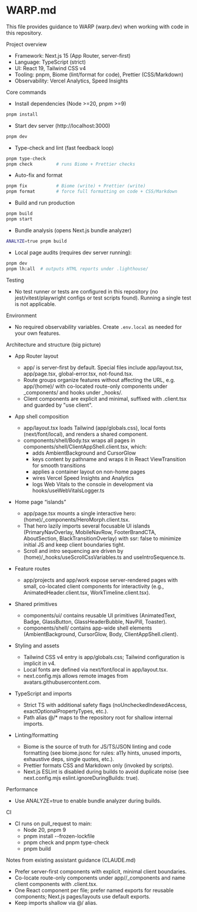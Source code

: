 # WARP.md

This file provides guidance to WARP (warp.dev) when working with code in this repository.

Project overview

- Framework: Next.js 15 (App Router, server-first)
- Language: TypeScript (strict)
- UI: React 19, Tailwind CSS v4
- Tooling: pnpm, Biome (lint/format for code), Prettier (CSS/Markdown)
- Observability: Vercel Analytics, Speed Insights

Core commands

- Install dependencies (Node >=20, pnpm >=9)

```bash path=null start=null
pnpm install
```

- Start dev server (http://localhost:3000)

```bash path=null start=null
pnpm dev
```

- Type-check and lint (fast feedback loop)

```bash path=null start=null
pnpm type-check
pnpm check         # runs Biome + Prettier checks
```

- Auto-fix and format

```bash path=null start=null
pnpm fix           # Biome (write) + Prettier (write)
pnpm format        # force full formatting on code + CSS/Markdown
```

- Build and run production

```bash path=null start=null
pnpm build
pnpm start
```

- Bundle analysis (opens Next.js bundle analyzer)

```bash path=null start=null
ANALYZE=true pnpm build
```

- Local page audits (requires dev server running):

```bash path=null start=null
pnpm dev
pnpm lh:all  # outputs HTML reports under .lighthouse/
```

Testing

- No test runner or tests are configured in this repository (no jest/vitest/playwright configs or test scripts found). Running a single test is not applicable.

Environment

- No required observability variables. Create `.env.local` as needed for your own features.

Architecture and structure (big picture)

- App Router layout
  - app/ is server-first by default. Special files include app/layout.tsx, app/page.tsx, global-error.tsx, not-found.tsx.
  - Route groups organize features without affecting the URL, e.g. app/(home)/ with co-located route-only components under \_components/ and hooks under \_hooks/.
  - Client components are explicit and minimal, suffixed with .client.tsx and guarded by "use client".

- App shell composition
  - app/layout.tsx loads Tailwind (app/globals.css), local fonts (next/font/local), and renders a shared <Body/> component.
  - components/shell/Body.tsx wraps all pages in components/shell/ClientAppShell.client.tsx, which:
    - adds AmbientBackground and CursorGlow
    - keys content by pathname and wraps it in React ViewTransition for smooth transitions
    - applies a container layout on non-home pages
    - wires Vercel Speed Insights and Analytics
    - logs Web Vitals to the console in development via hooks/useWebVitalsLogger.ts

- Home page “islands”
  - app/page.tsx mounts a single interactive hero: (home)/\_components/HeroMorph.client.tsx.
  - That hero lazily imports several focusable UI islands (PrimaryNavOverlay, MobileNavRow, FooterBrandCTA, AboutSection, BlackTransitionOverlay) with ssr: false to minimize initial JS and keep client boundaries tight.
  - Scroll and intro sequencing are driven by (home)/\_hooks/useScrollCssVariables.ts and useIntroSequence.ts.

- Feature routes
  - app/projects and app/work expose server-rendered pages with small, co-located client components for interactivity (e.g., AnimatedHeader.client.tsx, WorkTimeline.client.tsx).

- Shared primitives
  - components/ui/ contains reusable UI primitives (AnimatedText, Badge, GlassButton, GlassHeaderBubble, NavPill, Toaster).
  - components/shell/ contains app-wide shell elements (AmbientBackground, CursorGlow, Body, ClientAppShell.client).

- Styling and assets
  - Tailwind CSS v4 entry is app/globals.css; Tailwind configuration is implicit in v4.
  - Local fonts are defined via next/font/local in app/layout.tsx.
  - next.config.mjs allows remote images from avatars.githubusercontent.com.

- TypeScript and imports
  - Strict TS with additional safety flags (noUncheckedIndexedAccess, exactOptionalPropertyTypes, etc.).
  - Path alias @/\* maps to the repository root for shallow internal imports.

- Linting/formatting
  - Biome is the source of truth for JS/TS/JSON linting and code formatting (see biome.jsonc for rules: a11y hints, unused imports, exhaustive deps, single quotes, etc.).
  - Prettier formats CSS and Markdown only (invoked by scripts).
  - Next.js ESLint is disabled during builds to avoid duplicate noise (see next.config.mjs eslint.ignoreDuringBuilds: true).

Performance

- Use ANALYZE=true to enable bundle analyzer during builds.

CI

- CI runs on pull_request to main:
  - Node 20, pnpm 9
  - pnpm install --frozen-lockfile
  - pnpm check and pnpm type-check
  - pnpm build

Notes from existing assistant guidance (CLAUDE.md)

- Prefer server-first components with explicit, minimal client boundaries.
- Co-locate route-only components under app/<route>/\_components and name client components with .client.tsx.
- One React component per file; prefer named exports for reusable components; Next.js pages/layouts use default exports.
- Keep imports shallow via @/ alias.
